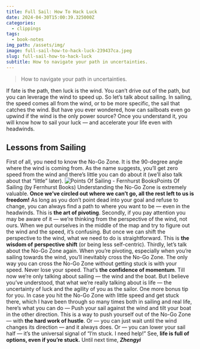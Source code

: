```yaml
---
title: Full Sail: How To Hack Luck
date: 2024-04-30T15:00:39.325000Z
categories:
  - clippings
tags:
  - book-notes
img_path: /assets/img/
image: full-sail-how-to-hack-luck-239437ca.jpeg
slug: full-sail-how-to-hack-luck
subtitle: How to navigate your path in uncertainties.
---
```


> How to navigate your path in uncertainties.

If fate is the path, then luck is the wind.
You can’t drive out of the path, but you can leverage the wind to speed up.
So let’s talk about sailing.
In sailing, the speed comes all from the wind, or to be more specific, the sail that catches the wind. But have you ever wondered, how can sailboats even go upwind if the wind is the only power source?
Once you understand it, you will know how to sail your luck — and accelerate your life even with headwinds.
## Lessons from Sailing
First of all, you need to know the No-Go Zone. It is the 90-degree angle where the wind is coming from. As the name suggests, you’ll get zero speed from the wind and there’s little you can do about it (we’ll also talk about that “little” later). 
![Points Of Sailing - Fernhurst Books](/full-sail-how-to-hack-luck-239437ca.jpeg)Points Of Sailing (by Fernhurst Books)
Understanding the No-Go Zone is extremely valuable. 
**Once we’ve circled out where we can’t go, all the rest left to us is freedom!**
As long as you don’t point dead into your goal and refuse to change, you can always find a path to where you want to be — even in the headwinds.
This is **the art of pivoting**.
Secondly, if you pay attention you may be aware of it — we’re thinking from the perspective of the wind, not ours. 
When we put ourselves in the middle of the map and try to figure out the wind and the speed, it’s confusing. But once we can shift the perspective to the wind, what we need to do is straightforward.
This is **the wisdom of** **perspective shift** (or being less self-centric).
Thirdly, let’s talk about the No-Go Zone again. 
When you’re pivoting, especially when you’re sailing towards the wind, you’ll inevitably cross the No-Go Zone. 
The only way you can cross the No-Go Zone without getting stuck is with your speed. Never lose your speed. 
That’s **the confidence of momentum**. 
Till now we’re only talking about sailing — the wind and the boat. But I believe you’ve understood, that what we’re really talking about is life — the uncertainty of luck and the agility of you as the sailor.
One more bonus tip for you.
In case you hit the No-Go Zone with little speed and get stuck there, which I have been through so many times both in sailing and real life, here’s what you can do — 
Push your sail against the wind and tilt your boat in the other direction.
This is a way to push yourself out of the No-Go Zone — with **the hard work of hustle**.
Or — you can just wait until the wind changes its direction — and it always does.
Or — you can lower your sail half — it’s the universal signal of “I’m stuck. I need help!”
See, **life is full of options, even if you’re stuck.**
Until next time,
_**Zhengyi**_
